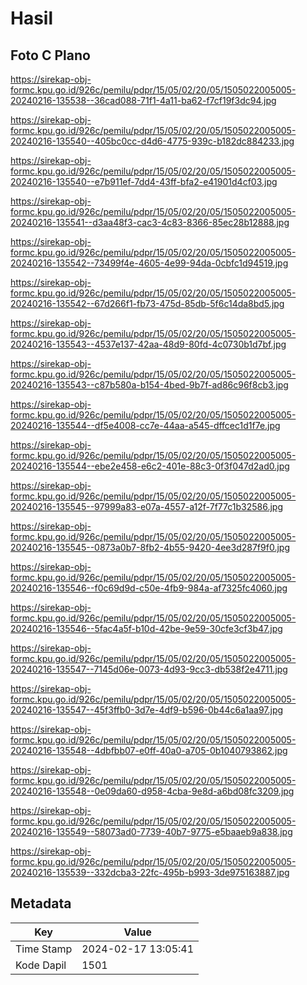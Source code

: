 # Hasil

## Foto C Plano

https://sirekap-obj-formc.kpu.go.id/926c/pemilu/pdpr/15/05/02/20/05/1505022005005-20240216-135538--36cad088-71f1-4a11-ba62-f7cf19f3dc94.jpg

https://sirekap-obj-formc.kpu.go.id/926c/pemilu/pdpr/15/05/02/20/05/1505022005005-20240216-135540--405bc0cc-d4d6-4775-939c-b182dc884233.jpg

https://sirekap-obj-formc.kpu.go.id/926c/pemilu/pdpr/15/05/02/20/05/1505022005005-20240216-135540--e7b911ef-7dd4-43ff-bfa2-e41901d4cf03.jpg

https://sirekap-obj-formc.kpu.go.id/926c/pemilu/pdpr/15/05/02/20/05/1505022005005-20240216-135541--d3aa48f3-cac3-4c83-8366-85ec28b12888.jpg

https://sirekap-obj-formc.kpu.go.id/926c/pemilu/pdpr/15/05/02/20/05/1505022005005-20240216-135542--73499f4e-4605-4e99-94da-0cbfc1d94519.jpg

https://sirekap-obj-formc.kpu.go.id/926c/pemilu/pdpr/15/05/02/20/05/1505022005005-20240216-135542--67d266f1-fb73-475d-85db-5f6c14da8bd5.jpg

https://sirekap-obj-formc.kpu.go.id/926c/pemilu/pdpr/15/05/02/20/05/1505022005005-20240216-135543--4537e137-42aa-48d9-80fd-4c0730b1d7bf.jpg

https://sirekap-obj-formc.kpu.go.id/926c/pemilu/pdpr/15/05/02/20/05/1505022005005-20240216-135543--c87b580a-b154-4bed-9b7f-ad86c96f8cb3.jpg

https://sirekap-obj-formc.kpu.go.id/926c/pemilu/pdpr/15/05/02/20/05/1505022005005-20240216-135544--df5e4008-cc7e-44aa-a545-dffcec1d1f7e.jpg

https://sirekap-obj-formc.kpu.go.id/926c/pemilu/pdpr/15/05/02/20/05/1505022005005-20240216-135544--ebe2e458-e6c2-401e-88c3-0f3f047d2ad0.jpg

https://sirekap-obj-formc.kpu.go.id/926c/pemilu/pdpr/15/05/02/20/05/1505022005005-20240216-135545--97999a83-e07a-4557-a12f-7f77c1b32586.jpg

https://sirekap-obj-formc.kpu.go.id/926c/pemilu/pdpr/15/05/02/20/05/1505022005005-20240216-135545--0873a0b7-8fb2-4b55-9420-4ee3d287f9f0.jpg

https://sirekap-obj-formc.kpu.go.id/926c/pemilu/pdpr/15/05/02/20/05/1505022005005-20240216-135546--f0c69d9d-c50e-4fb9-984a-af7325fc4060.jpg

https://sirekap-obj-formc.kpu.go.id/926c/pemilu/pdpr/15/05/02/20/05/1505022005005-20240216-135546--5fac4a5f-b10d-42be-9e59-30cfe3cf3b47.jpg

https://sirekap-obj-formc.kpu.go.id/926c/pemilu/pdpr/15/05/02/20/05/1505022005005-20240216-135547--7145d06e-0073-4d93-9cc3-db538f2e4711.jpg

https://sirekap-obj-formc.kpu.go.id/926c/pemilu/pdpr/15/05/02/20/05/1505022005005-20240216-135547--45f3ffb0-3d7e-4df9-b596-0b44c6a1aa97.jpg

https://sirekap-obj-formc.kpu.go.id/926c/pemilu/pdpr/15/05/02/20/05/1505022005005-20240216-135548--4dbfbb07-e0ff-40a0-a705-0b1040793862.jpg

https://sirekap-obj-formc.kpu.go.id/926c/pemilu/pdpr/15/05/02/20/05/1505022005005-20240216-135548--0e09da60-d958-4cba-9e8d-a6bd08fc3209.jpg

https://sirekap-obj-formc.kpu.go.id/926c/pemilu/pdpr/15/05/02/20/05/1505022005005-20240216-135549--58073ad0-7739-40b7-9775-e5baaeb9a838.jpg

https://sirekap-obj-formc.kpu.go.id/926c/pemilu/pdpr/15/05/02/20/05/1505022005005-20240216-135539--332dcba3-22fc-495b-b993-3de975163887.jpg


## Metadata

| Key        | Value               |
| ---------- | ------------------- |
| Time Stamp | 2024-02-17 13:05:41 |
| Kode Dapil | 1501                |



